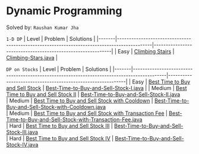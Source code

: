 # Dynamic Programming

Solved by: `Raushan Kumar Jha`

`1-D DP`
| Level | Problem                                                                                    | Solutions                                                  |
|-------|--------------------------------------------------------------------------------------------|------------------------------------------------------------|
| Easy     | [Climbing Stairs](https://leetcode.com/problems/climbing-stairs/)              | [Climbing-Stars.java](https://github.com/Jha-RaushanKumar/Dynamic-Programming/blob/main/1D-DP/Climbing-Stars.java)                    |

`DP on Stocks`
| Level | Problem                                                                                    | Solutions                                                  |
|-------|--------------------------------------------------------------------------------------------|------------------------------------------------------------|
| Easy     | [Best Time to Buy and Sell Stock](https://leetcode.com/problems/best-time-to-buy-and-sell-stock/)              | [Best-Time-to-Buy-and-Sell-Stock-I.java](https://github.com/Jha-RaushanKumar/Dynamic-Programming/blob/main/DP-on-Stocks/Best-Time-to-Buy-and-Sell-Stock-I.java)                    |
| Medium     | [Best Time to Buy and Sell Stock II](https://leetcode.com/problems/best-time-to-buy-and-sell-stock-ii/)              | [Best-Time-to-Buy-and-Sell-Stock-II.java](https://github.com/Jha-RaushanKumar/Dynamic-Programming/blob/main/DP-on-Stocks/Best-Time-to-Buy-and-Sell-Stock-II.java)  
| Medium     | [Best Time to Buy and Sell Stock with Cooldown](https://leetcode.com/problems/best-time-to-buy-and-sell-stock-with-cooldown/)              | [Best-Time-to-Buy-and-Sell-Stock-with-Cooldown.java](https://github.com/Jha-RaushanKumar/Dynamic-Programming/blob/main/DP-on-Stocks/Best-Time-to-Buy-and-Sell-Stock-III.java)  
| Medium     | [Best Time to Buy and Sell Stock with Transaction Fee](https://leetcode.com/problems/best-time-to-buy-and-sell-stock-with-transaction-fee)              | [Best-Time-to-Buy-and-Sell-Stock-with-Transaction-Fee.java](https://github.com/Jha-RaushanKumar/Dynamic-Programming/blob/main/DP-on-Stocks/Best-Time-to-Buy-and-Sell-Stock-III.java)  
| Hard     | [Best Time to Buy and Sell Stock III](https://leetcode.com/problems/best-time-to-buy-and-sell-stock-iii/)              | [Best-Time-to-Buy-and-Sell-Stock-III.java](https://github.com/Jha-RaushanKumar/Dynamic-Programming/blob/main/1D-DP/Climbing-Stars.java)  
| Hard     | [Best Time to Buy and Sell Stock IV](https://leetcode.com/problems/best-time-to-buy-and-sell-stock-iv/)              | [Best-Time-to-Buy-and-Sell-Stock-IV.java](https://github.com/Jha-RaushanKumar/Dynamic-Programming/blob/main/1D-DP/Climbing-Stars.java)  
